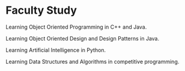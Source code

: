 # Faculty Study


Learning Object Oriented Programming in C++ and Java. 

Learning Object Oriented Design and Design Patterns in  Java.

Learning Artificial Intelligence in Python.

Learning Data Structures and Algorithms in competitive programming.
